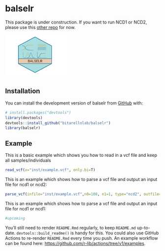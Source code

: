 
<!-- README.md is generated from README.Rmd. Please edit that file -->

# balselr

This package is under construction. If you want to run NCD1 or NCD2,
please use this [other
repo](https://github.com/bbitarello/NCD-Statistics) for now.

<!-- badges: start -->

<img src="images/balselr2.png" style="width:40.0%;height:40.0%" />
<!-- badges: end -->

## Installation

You can install the development version of balselr from
[GitHub](https://github.com/) with:

``` r
# install.packages("devtools")
library(devtools)
devtools::install_github("bitarellolab/balselr")
library(balselr)
```

## Example

This is a basic example which shows you how to read in a vcf file and
keep all samples/individuals

``` r
read_vcf(x="inst/example.vcf", only.bi=T)
```

This is an example which shows how to parse a vcf file and output an
input file for ncd1 or ncd2:

``` r
parse_vcf(infile="inst/example.vcf",n0=108, n1=1, type="ncd2", outfile="example_parse_ncd2.out")
```

This is an example which shows how to parse a vcf file and output an
input file for ncd1 or ncd1:

``` r
#upcoming
```

You’ll still need to render `README.Rmd` regularly, to keep `README.md`
up-to-date. `devtools::build_readme()` is handy for this. You could also
use GitHub Actions to re-render `README.Rmd` every time you push. An
example workflow can be found here:
<https://github.com/r-lib/actions/tree/v1/examples>.
